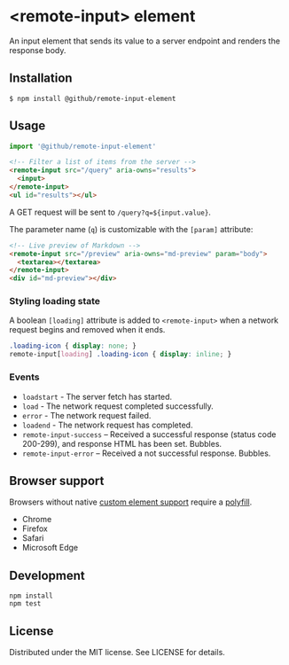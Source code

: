 # &lt;remote-input&gt; element

An input element that sends its value to a server endpoint and renders the response body.

## Installation

```
$ npm install @github/remote-input-element
```

## Usage

```js
import '@github/remote-input-element'
```

```html
<!-- Filter a list of items from the server -->
<remote-input src="/query" aria-owns="results">
  <input>
</remote-input>
<ul id="results"></ul>
```

A GET request will be sent to `/query?q=${input.value}`.

The parameter name (`q`) is customizable with the `[param]` attribute:

```html
<!-- Live preview of Markdown -->
<remote-input src="/preview" aria-owns="md-preview" param="body">
  <textarea></textarea>
</remote-input>
<div id="md-preview"></div>
```

### Styling loading state

A boolean `[loading]` attribute is added to `<remote-input>` when a network request begins and removed when it ends.

```css
.loading-icon { display: none; }
remote-input[loading] .loading-icon { display: inline; }
```

### Events

- `loadstart` - The server fetch has started.
- `load` - The network request completed successfully.
- `error` - The network request failed.
- `loadend` - The network request has completed.
- `remote-input-success` – Received a successful response (status code 200-299), and response HTML has been set. Bubbles.
- `remote-input-error` – Received a not successful response. Bubbles.

## Browser support

Browsers without native [custom element support][support] require a [polyfill][].

- Chrome
- Firefox
- Safari
- Microsoft Edge

[support]: https://caniuse.com/#feat=custom-elementsv1
[polyfill]: https://github.com/webcomponents/custom-elements

## Development

```
npm install
npm test
```

## License

Distributed under the MIT license. See LICENSE for details.
